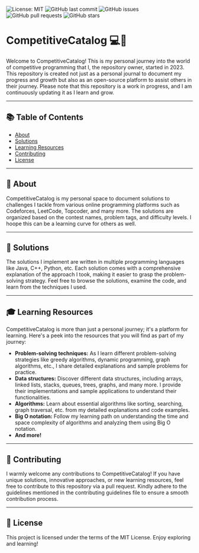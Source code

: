 ![License: MIT](https://img.shields.io/badge/License-MIT-yellow.svg)
![GitHub last commit](https://img.shields.io/github/last-commit/rewindbytes/CompetitiveCatalog)
![GitHub issues](https://img.shields.io/github/issues/rewindbytes/CompetitiveCatalog)
![GitHub pull requests](https://img.shields.io/github/issues-pr/rewindbytes/CompetitiveCatalog)
![GitHub stars](https://img.shields.io/github/stars/rewindbytes/CompetitiveCatalog?style=social)


# CompetitiveCatalog 💻🥇

Welcome to CompetitiveCatalog! This is my personal journey into the world of competitive programming that I, the repository owner, started in 2023. This repository is created not just as a personal journal to document my progress and growth but also as an open-source platform to assist others in their journey. Please note that this repository is a work in progress, and I am continuously updating it as I learn and grow.

---

## 📚 Table of Contents

- [About](#about)
- [Solutions](#solutions)
- [Learning Resources](#learning-resources)
- [Contributing](#contributing)
- [License](#license)

---

## 🌟 About

CompetitiveCatalog is my personal space to document solutions to challenges I tackle from various online programming platforms such as Codeforces, LeetCode, Topcoder, and many more. The solutions are organized based on the contest names, problem tags, and difficulty levels. I hoope this can be a learning curve for others as well.

---

## 📝 Solutions

The solutions I implement are written in multiple programming languages like Java, C++, Python, etc. Each solution comes with a comprehensive explanation of the approach I took, making it easier to grasp the problem-solving strategy. Feel free to browse the solutions, examine the code, and learn from the techniques I used.

---

## 🎓 Learning Resources

CompetitiveCatalog is more than just a personal journey; it's a platform for learning. Here's a peek into the resources that you will find as part of my journey:

- **Problem-solving techniques:** As I learn different problem-solving strategies like greedy algorithms, dynamic programming, graph algorithms, etc., I share detailed explanations and sample problems for practice.
- **Data structures:** Discover different data structures, including arrays, linked lists, stacks, queues, trees, graphs, and many more. I provide their implementations and sample applications to understand their functionalities.
- **Algorithms:** Learn about essential algorithms like sorting, searching, graph traversal, etc. from my detailed explanations and code examples.
- **Big O notation:** Follow my learning path on understanding the time and space complexity of algorithms and analyzing them using Big O notation.
- **And more!**

---

## 🤝 Contributing

I warmly welcome any contributions to CompetitiveCatalog! If you have unique solutions, innovative approaches, or new learning resources, feel free to contribute to this repository via a pull request. Kindly adhere to the guidelines mentioned in the contributing guidelines file to ensure a smooth contribution process.

---

## 📜 License

This project is licensed under the terms of the MIT License. Enjoy exploring and learning!
